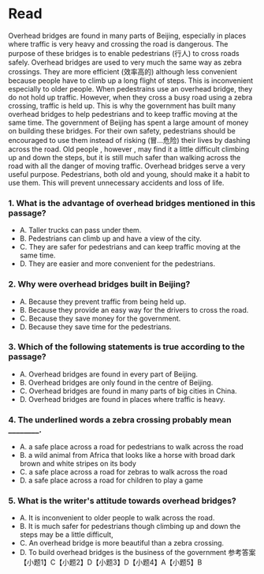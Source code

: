 # Read
Overhead bridges are found in many parts of Beijing, especially in places where traffic is very heavy and crossing the road is dangerous.
The purpose of these bridges is to enable pedestrians (行人) to cross roads safely. Overhead bridges are used to very much the same way as zebra crossings. They are more efficient (效率高的) although less convenient because people have to climb up a long flight of steps. This is inconvenient especially to older people. When pedestrains use an overhead bridge, they do not hold up traffic. However, when they cross a busy road using a zebra crossing, traffic is held up. This is why the government has built many overhead bridges to help pedestrians and to keep traffic moving at the same time.
The government of Beijing has spent a large amount of money on building these bridges. For their own safety, pedestrians should be encouraged to use them instead of risking (冒…危险) their lives by dashing across the road. Old people , however , may find it a little difficult climbing up and down the steps, but it is still much safer than walking across the road with all the danger of moving traffic.
Overhead bridges serve a very useful purpose. Pedestrians, both old and young, should make it a habit to use them. This will prevent unnecessary accidents and loss of life.
### 1. What is the advantage of overhead bridges mentioned in this passage?
 * A. Taller trucks can pass under them.
 * B. Pedestrians can climb up and have a view of the city.
 * C. They are safer for pedestrians and can keep traffic moving at the same time.
 * D. They are easier and more convenient for the pedestrians.
### 2. Why were overhead bridges built in Beijing?
 * A. Because they prevent traffic from being held up.
 * B. Because they provide an easy way for the drivers to cross the road.
 * C. Because they save money for the government.
 * D. Because they save time for the pedestrians.
### 3. Which of the following statements is true according to the passage?
 * A. Overhead bridges are found in every part of Beijing.
 * B. Overhead bridges are only found in the centre of Beijing.
 * C. Overhead bridges are found in many parts of big cities in China.
 * D. Overhead bridges are found in places where traffic is heavy.
### 4. The underlined words a zebra crossing probably mean ________.
 * A. a safe place across a road for pedestrians to walk across the road
 * B. a wild animal from Africa that looks like a horse with broad dark brown and white stripes on its body
 * C. a safe place across a road for zebras to walk across the road
 * D. a safe place across a road for children to play a game
### 5. What is the writer's attitude towards overhead bridges?
 * A. It is inconvenient to older people to walk across the road.
 * B. It is much safer for pedestrians though climbing up and down the steps may be a little difficult,
 * C. An overhead bridge is more beautiful than a zebra crossing.
 * D. To build overhead bridges is the business of the government
参考答案
【小题1】C【小题2】D【小题3】D【小题4】A【小题5】B

